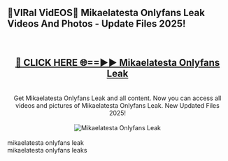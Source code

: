 <h2>🔴VIRal VidEOS🔴 Mikaelatesta Onlyfans Leak Videos And Photos - Update Files 2025!</h2>
<br>
<div align="center">
<h2><a href="https://virallinks.top/odZfE0" rel="nofollow">🔴 CLICK HERE 🌐==►► Mikaelatesta Onlyfans Leak</a></h2>
<br>
Get Mikaelatesta Onlyfans Leak and all content. Now you can access all videos and pictures of Mikaelatesta Onlyfans Leak. New Updated Files 2025!
<br>
<br>
<a href="https://virallinks.top/odZfE0" rel="nofollow" data-target="animated-image.originalLink"><img src="https://i.imgur.com/dJHk4Zq.gif)" alt="Mikaelatesta Onlyfans Leak" style="max-width: 100%; display: inline-block;" data-target="animated-image.originalImage"></a>
</div>
<br>
mikaelatesta onlyfans leak<br>
mikaelatesta onlyfans leaks